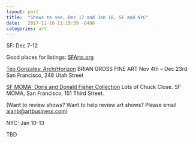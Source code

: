 ```yaml
---
layout: post
title:  "Shows to see, Dec 17 and Jan 18, SF and NYC"
date:   2017-11-10 11:15:39 -0400
categories: art
---
```


SF: Dec 7-12

Good places for listings: [SFArts.org](https://www.sfarts.org/#)

[Teo Gonzales: Arch/Horizon](https://www.artsy.net/show/brian-gross-fine-art-teo-gonzalez-arch-slash-horizon?from-show-guide=true) BRIAN GROSS FINE ART
Nov 4th – Dec 23rd
San Francisco, 248 Utah Street

[SF MOMA: Doris and Donald Fisher Collection](https://www.artsy.net/show/san-francisco-museum-of-modern-art-sfmoma-the-doris-and-donald-fisher-collection?from-show-guide=true)  Lots of Chuck Close. SF MOMA, San Francisco, 151 Third Street.

(Want to review shows? Want to help review art shows?
Please email alanb@artbusiness.com)

NYC: Jan 10-13

TBD
